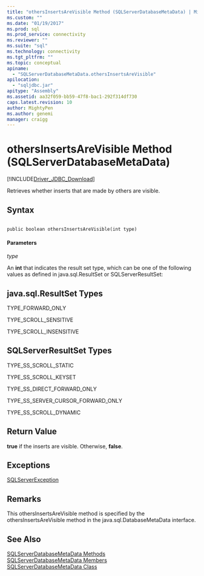 ```yaml
---
title: "othersInsertsAreVisible Method (SQLServerDatabaseMetaData) | Microsoft Docs"
ms.custom: ""
ms.date: "01/19/2017"
ms.prod: sql
ms.prod_service: connectivity
ms.reviewer: ""
ms.suite: "sql"
ms.technology: connectivity
ms.tgt_pltfrm: ""
ms.topic: conceptual
apiname: 
  - "SQLServerDatabaseMetaData.othersInsertsAreVisible"
apilocation: 
  - "sqljdbc.jar"
apitype: "Assembly"
ms.assetid: aa32f059-bb59-47f8-bac1-292f314df730
caps.latest.revision: 10
author: MightyPen
ms.author: genemi
manager: craigg
---
```

# othersInsertsAreVisible Method (SQLServerDatabaseMetaData)
[!INCLUDE[Driver_JDBC_Download](../../../includes/driver_jdbc_download.md)]

  Retrieves whether inserts that are made by others are visible.  
  
## Syntax  
  
```  
  
public boolean othersInsertsAreVisible(int type)  
```  
  
#### Parameters  
 *type*  
  
 An **int** that indicates the result set type, which can be one of the following values as defined in java.sql.ResultSet or SQLServerResultSet:  
  
## java.sql.ResultSet Types  
 TYPE_FORWARD_ONLY  
  
 TYPE_SCROLL_SENSITIVE  
  
 TYPE_SCROLL_INSENSITIVE  
  
## SQLServerResultSet Types  
 TYPE_SS_SCROLL_STATIC  
  
 TYPE_SS_SCROLL_KEYSET  
  
 TYPE_SS_DIRECT_FORWARD_ONLY  
  
 TYPE_SS_SERVER_CURSOR_FORWARD_ONLY  
  
 TYPE_SS_SCROLL_DYNAMIC  
  
## Return Value  
 **true** if the inserts are visible. Otherwise, **false**.  
  
## Exceptions  
 [SQLServerException](../../../connect/jdbc/reference/sqlserverexception-class.md)  
  
## Remarks  
 This othersInsertsAreVisible method is specified by the othersInsertsAreVisible method in the java.sql.DatabaseMetaData interface.  
  
## See Also  
 [SQLServerDatabaseMetaData Methods](../../../connect/jdbc/reference/sqlserverdatabasemetadata-methods.md)   
 [SQLServerDatabaseMetaData Members](../../../connect/jdbc/reference/sqlserverdatabasemetadata-members.md)   
 [SQLServerDatabaseMetaData Class](../../../connect/jdbc/reference/sqlserverdatabasemetadata-class.md)  
  
  
